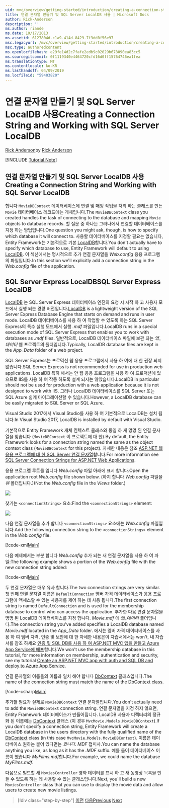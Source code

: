```yaml
---
uid: mvc/overview/getting-started/introduction/creating-a-connection-string
title: 연결 문자열 만들기 및 SQL Server LocalDB 사용 | Microsoft Docs
author: Rick-Anderson
description: ''
ms.author: riande
ms.date: 10/17/2013
ms.assetid: 6127804d-c1a9-414d-8429-7f3dd0f56e97
msc.legacyurl: /mvc/overview/getting-started/introduction/creating-a-connection-string
msc.type: authoredcontent
ms.openlocfilehash: e29fe14d2c7fafe2edb9c02029b678090ea83cc5
ms.sourcegitcommit: 0f1119340e4464720cfd16d0ff15764746ea1fea
ms.translationtype: MT
ms.contentlocale: ko-KR
ms.lasthandoff: 04/09/2019
ms.locfileid: "59403820"
---
```

# <a name="creating-a-connection-string-and-working-with-sql-server-localdb"></a><span data-ttu-id="b24d8-102">연결 문자열 만들기 및 SQL Server LocalDB 사용</span><span class="sxs-lookup"><span data-stu-id="b24d8-102">Creating a Connection String and Working with SQL Server LocalDB</span></span>

<span data-ttu-id="b24d8-103">[Rick Anderson]((https://twitter.com/RickAndMSFT))</span><span class="sxs-lookup"><span data-stu-id="b24d8-103">by [Rick Anderson]((https://twitter.com/RickAndMSFT))</span></span>

[!INCLUDE [Tutorial Note](sample/code-location.md)]

## <a name="creating-a-connection-string-and-working-with-sql-server-localdb"></a><span data-ttu-id="b24d8-104">연결 문자열 만들기 및 SQL Server LocalDB 사용</span><span class="sxs-lookup"><span data-stu-id="b24d8-104">Creating a Connection String and Working with SQL Server LocalDB</span></span>

<span data-ttu-id="b24d8-105">합니다 `MovieDBContext` 데이터베이스에 연결 및 매핑 작업을 처리 하는 클래스를 만든 `Movie` 데이터베이스 레코드에는 개체입니다.</span><span class="sxs-lookup"><span data-stu-id="b24d8-105">The `MovieDBContext` class you created handles the task of connecting to the database and mapping `Movie` objects to database records.</span></span> <span data-ttu-id="b24d8-106">할 질문 중 하나는 그러나에서 연결할 데이터베이스를 지정 하는 방법입니다.</span><span class="sxs-lookup"><span data-stu-id="b24d8-106">One question you might ask, though, is how to specify which database it will connect to.</span></span> <span data-ttu-id="b24d8-107">사용할 데이터베이스를 지정할 필요는 없습니다, Entity Framework는 기본적으로 기본 [LocalDB](https://docs.microsoft.com/sql/database-engine/configure-windows/sql-server-2016-express-localdb)합니다.</span><span class="sxs-lookup"><span data-stu-id="b24d8-107">You don't actually have to specify which database to use, Entity Framework will default to using [LocalDB](https://docs.microsoft.com/sql/database-engine/configure-windows/sql-server-2016-express-localdb).</span></span> <span data-ttu-id="b24d8-108">이 섹션에서는 명시적으로 추가 연결 문자열을 *Web.config* 응용 프로그램의 파일입니다.</span><span class="sxs-lookup"><span data-stu-id="b24d8-108">In this section we'll explicitly add a connection string in the *Web.config* file of the application.</span></span>

## <a name="sql-server-express-localdb"></a><span data-ttu-id="b24d8-109">SQL Server Express LocalDB</span><span class="sxs-lookup"><span data-stu-id="b24d8-109">SQL Server Express LocalDB</span></span>

<span data-ttu-id="b24d8-110">[LocalDB](https://docs.microsoft.com/sql/database-engine/configure-windows/sql-server-2016-express-localdb) 는 SQL Server Express 데이터베이스 엔진의 요청 시 시작 하 고 사용자 모드에서 실행 되는 경량 버전입니다.</span><span class="sxs-lookup"><span data-stu-id="b24d8-110">[LocalDB](https://docs.microsoft.com/sql/database-engine/configure-windows/sql-server-2016-express-localdb) is a lightweight version of the SQL Server Express Database Engine that starts on demand and runs in user mode.</span></span> <span data-ttu-id="b24d8-111">LocalDB 데이터베이스를 사용 하 여 작업할 수 있도록 하는 SQL Server Express의 특수 실행 모드에서 실행 *.mdf* 파일입니다.</span><span class="sxs-lookup"><span data-stu-id="b24d8-111">LocalDB runs in a special execution mode of SQL Server Express that enables you to work with databases as *.mdf* files.</span></span> <span data-ttu-id="b24d8-112">일반적으로, LocalDB 데이터베이스 파일에 보관 되는 *앱\_데이터* 웹 프로젝트의 폴더입니다.</span><span class="sxs-lookup"><span data-stu-id="b24d8-112">Typically, LocalDB database files are kept in the *App\_Data* folder of a web project.</span></span>

<span data-ttu-id="b24d8-113">SQL Server Express는 프로덕션 웹 응용 프로그램에서 사용 하 여에 대 한 권장 되지 않습니다.</span><span class="sxs-lookup"><span data-stu-id="b24d8-113">SQL Server Express is not recommended for use in production web applications.</span></span> <span data-ttu-id="b24d8-114">LocalDB 특히 해서는 안 웹 응용 프로그램을 사용 하 여 프로덕션에 있으므로 IIS를 사용 하 여 작동 하도록 설계 되지는 않았습니다.</span><span class="sxs-lookup"><span data-stu-id="b24d8-114">LocalDB in particular should not be used for production with a web application because it is not designed to work with IIS.</span></span> <span data-ttu-id="b24d8-115">그러나 LocalDB 데이터베이스를 SQL Server 또는 SQL Azure 쉽게 마이그레이션할 수 있습니다.</span><span class="sxs-lookup"><span data-stu-id="b24d8-115">However, a LocalDB database can be easily migrated to SQL Server or SQL Azure.</span></span>

<span data-ttu-id="b24d8-116">Visual Studio 2017에서 Visual Studio를 사용 하 여 기본적으로 LocalDB는 설치 됩니다.</span><span class="sxs-lookup"><span data-stu-id="b24d8-116">In Visual Studio 2017, LocalDB is installed by default with Visual Studio.</span></span>

<span data-ttu-id="b24d8-117">기본적으로 Entity Framework 개체 컨텍스트 클래스와 동일 하 게 명명 된 연결 문자열을 찾습니다 (`MovieDBContext` 이 프로젝트에 대 한).</span><span class="sxs-lookup"><span data-stu-id="b24d8-117">By default, the Entity Framework looks for a connection string named the same as the object context class (`MovieDBContext` for this project).</span></span> <span data-ttu-id="b24d8-118">자세한 내용은 참조 [ASP.NET 웹 응용 프로그램에 대 한 SQL Server 연결 문자열](https://msdn.microsoft.com/library/jj653752.aspx)합니다.</span><span class="sxs-lookup"><span data-stu-id="b24d8-118">For more information see [SQL Server Connection Strings for ASP.NET Web Applications](https://msdn.microsoft.com/library/jj653752.aspx).</span></span>

<span data-ttu-id="b24d8-119">응용 프로그램 루트를 엽니다 *Web.config* 파일 아래에 표시 합니다.</span><span class="sxs-lookup"><span data-stu-id="b24d8-119">Open the application root *Web.config* file shown below.</span></span> <span data-ttu-id="b24d8-120">(하지 합니다 *Web.config* 파일을 *뷰* 폴더입니다.)</span><span class="sxs-lookup"><span data-stu-id="b24d8-120">(Not the *Web.config* file in the *Views* folder.)</span></span>

![](creating-a-connection-string/_static/image1.png)

<span data-ttu-id="b24d8-121">찾기는 `<connectionStrings>` 요소:</span><span class="sxs-lookup"><span data-stu-id="b24d8-121">Find the `<connectionStrings>` element:</span></span>

![](creating-a-connection-string/_static/image2.png)

<span data-ttu-id="b24d8-122">다음 연결 문자열을 추가 합니다 `<connectionStrings>` 요소에는 *Web.config* 파일입니다.</span><span class="sxs-lookup"><span data-stu-id="b24d8-122">Add the following connection string to the `<connectionStrings>` element in the *Web.config* file.</span></span>

[!code-xml[Main](creating-a-connection-string/samples/sample1.xml)]

<span data-ttu-id="b24d8-123">다음 예제에서는 부분 합니다 *Web.config* 추가 되는 새 연결 문자열을 사용 하 여 파일:</span><span class="sxs-lookup"><span data-stu-id="b24d8-123">The following example shows a portion of the *Web.config* file with the new connection string added:</span></span>

[!code-xml[Main](creating-a-connection-string/samples/sample2.xml)]

<span data-ttu-id="b24d8-124">두 연결 문자열은 매우 유사 합니다.</span><span class="sxs-lookup"><span data-stu-id="b24d8-124">The two connection strings are very similar.</span></span> <span data-ttu-id="b24d8-125">첫 번째 연결 문자열 이름은 `DefaultConnection` 멤버 자격 데이터베이스가 응용 프로그램에 액세스할 수 있는 사용자를 제어 하는 데 사용 됩니다.</span><span class="sxs-lookup"><span data-stu-id="b24d8-125">The first connection string is named `DefaultConnection` and is used for the membership database to control who can access the application.</span></span> <span data-ttu-id="b24d8-126">추가한 다음 연결 문자열을 명명 된 LocalDB 데이터베이스를 지정 합니다. *Movie.mdf* 에 *앱\_데이터* 폴더입니다.</span><span class="sxs-lookup"><span data-stu-id="b24d8-126">The connection string you've added specifies a LocalDB database named *Movie.mdf* located in the *App\_Data* folder.</span></span> <span data-ttu-id="b24d8-127">에서는 멤버 자격 데이터베이스를 사용 하 여 멤버 자격, 인증 및 보안에 대 한 자세한 내용은이 자습서에서는 won't, 내 자습서를 참조 하세요 [인증 및 SQL DB를 사용 하 여 ASP.NET MVC 앱을 만들고 Azure App Service에 배포](https://docs.microsoft.com/aspnet/core/security/authorization/secure-data)합니다.</span><span class="sxs-lookup"><span data-stu-id="b24d8-127">We won't use the membership database in this tutorial, for more information on membership, authentication and security, see my tutorial [Create an ASP.NET MVC app with auth and SQL DB and deploy to Azure App Service](https://docs.microsoft.com/aspnet/core/security/authorization/secure-data).</span></span>

<span data-ttu-id="b24d8-128">연결 문자열의 이름을의 이름과 일치 해야 합니다 [DbContext](https://msdn.microsoft.com/library/system.data.entity.dbcontext(v=vs.103).aspx) 클래스입니다.</span><span class="sxs-lookup"><span data-stu-id="b24d8-128">The name of the connection string must match the name of the [DbContext](https://msdn.microsoft.com/library/system.data.entity.dbcontext(v=vs.103).aspx) class.</span></span>

[!code-csharp[Main](creating-a-connection-string/samples/sample3.cs?highlight=15)]

<span data-ttu-id="b24d8-129">추가할 필요가 실제로 `MovieDBContext` 연결 문자열입니다.</span><span class="sxs-lookup"><span data-stu-id="b24d8-129">You don't actually need to add the `MovieDBContext` connection string.</span></span> <span data-ttu-id="b24d8-130">연결 문자열을 지정 하지 않으면, Entity Framework 데이터베이스가 만들어집니다. LocalDB 사용자 디렉터리의 정규화 된 이름에는 [DbContext](https://msdn.microsoft.com/library/system.data.entity.dbcontext(v=vs.103).aspx) 클래스 (이 경우 `MvcMovie.Models.MovieDBContext`).</span><span class="sxs-lookup"><span data-stu-id="b24d8-130">If you don't specify a connection string, Entity Framework will create a LocalDB database in the users directory with the fully qualified name of the [DbContext](https://msdn.microsoft.com/library/system.data.entity.dbcontext(v=vs.103).aspx) class (in this case `MvcMovie.Models.MovieDBContext`).</span></span> <span data-ttu-id="b24d8-131">이름은 데이터베이스 원하는 붙어 있다면는 *합니다. MDF* 접미사.</span><span class="sxs-lookup"><span data-stu-id="b24d8-131">You can name the database anything you like, as long as it has the *.MDF* suffix.</span></span> <span data-ttu-id="b24d8-132">예를 들어 데이터베이스 이름이 했습니다 *MyFilms.mdf*합니다.</span><span class="sxs-lookup"><span data-stu-id="b24d8-132">For example, we could name the database *MyFilms.mdf*.</span></span>

<span data-ttu-id="b24d8-133">다음으로 빌드할 새 `MoviesController` 영화 데이터를 표시 하 고 새 동영상 목록을 만들 수 있도록 하는 데 사용할 수 있는 클래스입니다.</span><span class="sxs-lookup"><span data-stu-id="b24d8-133">Next, you'll build a new `MoviesController` class that you can use to display the movie data and allow users to create new movie listings.</span></span>

> [!div class="step-by-step"]
> <span data-ttu-id="b24d8-134">[이전](adding-a-model.md)
> [다음](accessing-your-models-data-from-a-controller.md)</span><span class="sxs-lookup"><span data-stu-id="b24d8-134">[Previous](adding-a-model.md)
[Next](accessing-your-models-data-from-a-controller.md)</span></span>
